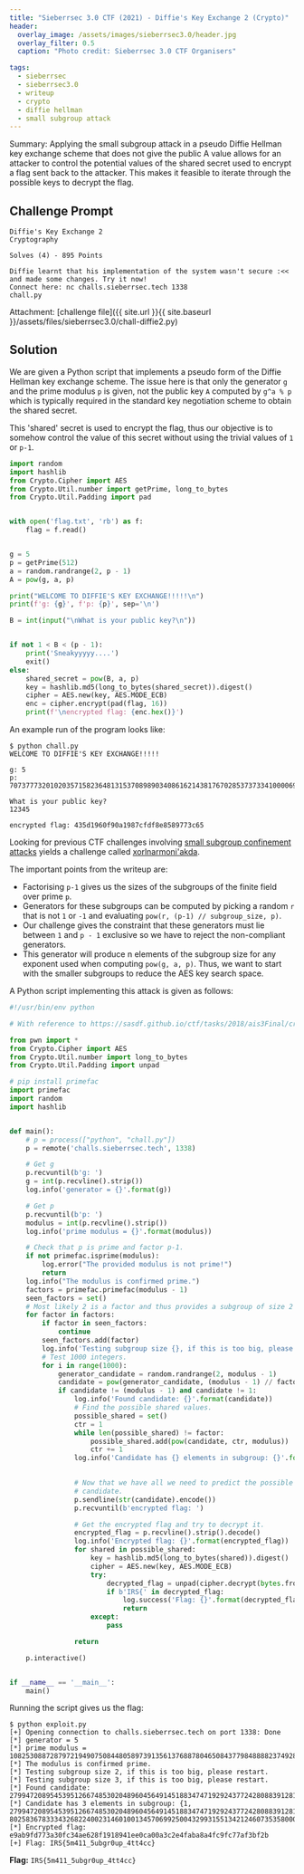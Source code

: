 ```yaml
---
title: "Sieberrsec 3.0 CTF (2021) - Diffie's Key Exchange 2 (Crypto)"
header:
  overlay_image: /assets/images/sieberrsec3.0/header.jpg
  overlay_filter: 0.5
  caption: "Photo credit: Sieberrsec 3.0 CTF Organisers"

tags:
  - sieberrsec
  - sieberrsec3.0
  - writeup
  - crypto
  - diffie hellman
  - small subgroup attack
---
```


Summary: Applying the small subgroup attack in a pseudo Diffie Hellman key exchange scheme that does
not give the public A value allows for an attacker to control the potential values of the shared
secret used to encrypt a flag sent back to the attacker. This makes it feasible to iterate through
the possible keys to decrypt the flag.

## Challenge Prompt

```console
Diffie's Key Exchange 2
Cryptography

Solves (4) - 895 Points

Diffie learnt that his implementation of the system wasn't secure :<< and made some changes. Try it now!
Connect here: nc challs.sieberrsec.tech 1338
chall.py
```

Attachment: [challenge file]({{ site.url }}{{ site.baseurl }}/assets/files/sieberrsec3.0/chall-diffie2.py)

## Solution

We are given a Python script that implements a pseudo form of the Diffie Hellman key exchange
scheme. The issue here is that only the generator `g` and the prime modulus `p` is given, not the
public key `A` computed by `g^a % p` which is typically required in the standard key negotiation
scheme to obtain the shared secret.

This 'shared' secret is used to encrypt the flag, thus our objective is to somehow control the value
of this secret without using the trivial values of `1` or `p-1`.

```python
import random
import hashlib
from Crypto.Cipher import AES
from Crypto.Util.number import getPrime, long_to_bytes
from Crypto.Util.Padding import pad


with open('flag.txt', 'rb') as f:
    flag = f.read()


g = 5
p = getPrime(512)
a = random.randrange(2, p - 1)
A = pow(g, a, p)

print("WELCOME TO DIFFIE'S KEY EXCHANGE!!!!!\n")
print(f'g: {g}', f'p: {p}', sep='\n')

B = int(input("\nWhat is your public key?\n"))


if not 1 < B < (p - 1):
    print('Sneakyyyyy....')
    exit()
else:
    shared_secret = pow(B, a, p)
    key = hashlib.md5(long_to_bytes(shared_secret)).digest()
    cipher = AES.new(key, AES.MODE_ECB)
    enc = cipher.encrypt(pad(flag, 16))
    print(f'\nencrypted flag: {enc.hex()}')
```

An example run of the program looks like:

```console
$ python chall.py
WELCOME TO DIFFIE'S KEY EXCHANGE!!!!!

g: 5
p: 7073777320102035715823648131537089890340861621438176702853737334100006916991407396992223330415000600499666889633196080596929221612545938856275346857404807

What is your public key?
12345

encrypted flag: 435d1960f90a1987cfdf8e8589773c65
```

Looking for previous CTF challenges involving [small subgroup confinement attacks](https://en.wikipedia.org/wiki/Small_subgroup_confinement_attack)
yields a challenge called [xorlnarmoni'akda](https://sasdf.github.io/ctf/tasks/2018/ais3Final/crypto/300-xorlnarmoni'akda/).

The important points from the writeup are:

* Factorising `p-1` gives us the sizes of the subgroups of the finite field over prime `p`.
* Generators for these subgroups can be computed by picking a random `r` that is not `1` or `-1` and
    evaluating `pow(r, (p-1) // subgroup_size, p)`.
* Our challenge gives the constraint that these generators must lie between `1` and `p - 1` exclusive
    so we have to reject the non-compliant generators.
* This generator will produce n elements of the subgroup size for any exponent used when computing
    `pow(g, a, p)`. Thus, we want to start with the smaller subgroups to reduce the AES key search
    space.

A Python script implementing this attack is given as follows:

```python
#!/usr/bin/env python

# With reference to https://sasdf.github.io/ctf/tasks/2018/ais3Final/crypto/300-xorlnarmoni'akda/.

from pwn import *
from Crypto.Cipher import AES
from Crypto.Util.number import long_to_bytes
from Crypto.Util.Padding import unpad

# pip install primefac
import primefac
import random
import hashlib


def main():
    # p = process(["python", "chall.py"])
    p = remote('challs.sieberrsec.tech', 1338)

    # Get g
    p.recvuntil(b'g: ')
    g = int(p.recvline().strip())
    log.info('generator = {}'.format(g))

    # Get p
    p.recvuntil(b'p: ')
    modulus = int(p.recvline().strip())
    log.info('prime modulus = {}'.format(modulus))

    # Check that p is prime and factor p-1.
    if not primefac.isprime(modulus):
        log.error("The provided modulus is not prime!")
        return
    log.info("The modulus is confirmed prime.")
    factors = primefac.primefac(modulus - 1)
    seen_factors = set()
    # Most likely 2 is a factor and thus provides a subgroup of size 2 but this generalises it.
    for factor in factors:
        if factor in seen_factors:
            continue
        seen_factors.add(factor)
        log.info('Testing subgroup size {}, if this is too big, please restart.'.format(factor))
        # Test 1000 integers.
        for i in range(1000):
            generator_candidate = random.randrange(2, modulus - 1)
            candidate = pow(generator_candidate, (modulus - 1) // factor, modulus)
            if candidate != (modulus - 1) and candidate != 1:
                log.info('Found candidate: {}'.format(candidate))
                # Find the possible shared values.
                possible_shared = set()
                ctr = 1
                while len(possible_shared) != factor:
                    possible_shared.add(pow(candidate, ctr, modulus))
                    ctr += 1
                log.info('Candidate has {} elements in subgroup: {}'.format(len(possible_shared),
                                                                            possible_shared))

                # Now that we have all we need to predict the possible shared secrets, send the
                # candidate.
                p.sendline(str(candidate).encode())
                p.recvuntil(b'encrypted flag: ')

                # Get the encrypted flag and try to decrypt it.
                encrypted_flag = p.recvline().strip().decode()
                log.info('Encrypted flag: {}'.format(encrypted_flag))
                for shared in possible_shared:
                    key = hashlib.md5(long_to_bytes(shared)).digest()
                    cipher = AES.new(key, AES.MODE_ECB)
                    try:
                        decrypted_flag = unpad(cipher.decrypt(bytes.fromhex(encrypted_flag)), 16)
                        if b'IRS{' in decrypted_flag:
                            log.success('Flag: {}'.format(decrypted_flag.decode()))
                            return
                    except:
                        pass

                return

    p.interactive()


if __name__ == '__main__':
    main()
```

Running the script gives us the flag:

```console
$ python exploit.py
[+] Opening connection to challs.sieberrsec.tech on port 1338: Done
[*] generator = 5
[*] prime modulus = 10825308872879721949075084480589739135613768878046508437798488882374928178964605436687265343911730293963921252288858056140801387959016711368887755373884633
[*] The modulus is confirmed prime.
[*] Testing subgroup size 2, if this is too big, please restart.
[*] Testing subgroup size 3, if this is too big, please restart.
[*] Found candidate: 2799472089545395126674853020489604564914518834747192924377242808839128120814339550917605237702625175135197994905931567052130656294583264910976368932597496
[*] Candidate has 3 elements in subgroup: {1, 2799472089545395126674853020489604564914518834747192924377242808839128120814339550917605237702625175135197994905931567052130656294583264910976368932597496, 8025836783334326822400231460100134570699250043299315513421246073535800058150265885769660106209105118828723257382926489088670731664433446457911386441287136}
[*] Encrypted flag: e9ab9fd773a30fc34ae628f1918941ee0ca00a3c2e4faba8a4fc9fc77af3bf2b
[+] Flag: IRS{5m411_5ubgr0up_4tt4cc}
```

**Flag:** `IRS{5m411_5ubgr0up_4tt4cc}`
